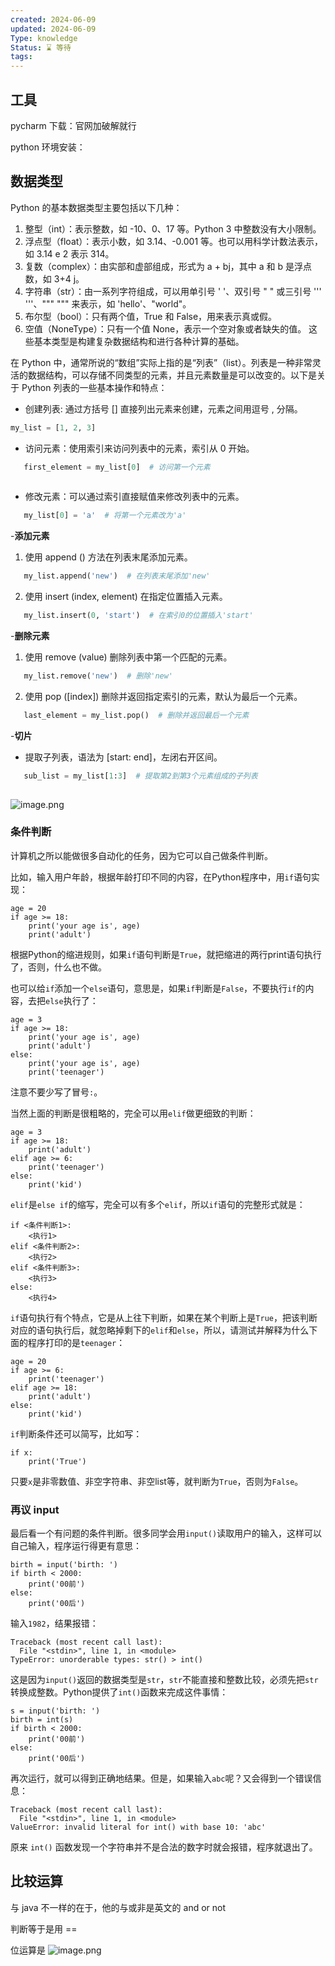 ```yaml
---
created: 2024-06-09
updated: 2024-06-09
Type: knowledge
Status: ⌛️ 等待
tags:
---
```

## 工具

pycharm 下载：官网加破解就行

python 环境安装：

## 数据类型

Python 的基本数据类型主要包括以下几种：
1. 整型（int）：表示整数，如 -10、0、17 等。Python 3 中整数没有大小限制。
2. 浮点型（float）：表示小数，如 3.14、-0.001 等。也可以用科学计数法表示，如 3.14 e 2 表示 314。
3. 复数（complex）：由实部和虚部组成，形式为 a + bj，其中 a 和 b 是浮点数，如 3+4 j。
4. 字符串（str）：由一系列字符组成，可以用单引号 ' '、双引号 " " 或三引号 ''' '''、""" """ 来表示，如 'hello'、"world"。
5. 布尔型（bool）：只有两个值，True 和 False，用来表示真或假。
6. 空值（NoneType）：只有一个值 None，表示一个空对象或者缺失的值。
这些基本类型是构建复杂数据结构和进行各种计算的基础。

在 Python 中，通常所说的“数组”实际上指的是“列表”（list）。列表是一种非常灵活的数据结构，可以存储不同类型的元素，并且元素数量是可以改变的。以下是关于 Python 列表的一些基本操作和特点：
- 创建列表:  通过方括号 [] 直接列出元素来创建，元素之间用逗号 , 分隔。
```python
my_list = [1, 2, 3]
```

   - 访问元素：使用索引来访问列表中的元素，索引从 0 开始。
```python
   first_element = my_list[0]  # 访问第一个元素
   
```
- 修改元素：可以通过索引直接赋值来修改列表中的元素。
```python
   my_list[0] = 'a'  # 将第一个元素改为'a'
```


-**添加元素**
1. 使用 append () 方法在列表末尾添加元素。
```python
   my_list.append('new')  # 在列表末尾添加'new'
```
2. 使用 insert (index, element) 在指定位置插入元素。
```python
   my_list.insert(0, 'start')  # 在索引0的位置插入'start'
```

-**删除元素**
1. 使用 remove (value) 删除列表中第一个匹配的元素。
```python
   my_list.remove('new')  # 删除'new'
```
2. 使用 pop ([index]) 删除并返回指定索引的元素，默认为最后一个元素。
```python
   last_element = my_list.pop()  # 删除并返回最后一个元素
```

-**切片**
- 提取子列表，语法为 [start: end]，左闭右开区间。
```python
   sub_list = my_list[1:3]  # 提取第2到第3个元素组成的子列表
   
```

![image.png](https://obsidian-pic-1317906728.cos.ap-nanjing.myqcloud.com/obsidian/20240611013202.png)



### 条件判断

计算机之所以能做很多自动化的任务，因为它可以自己做条件判断。

比如，输入用户年龄，根据年龄打印不同的内容，在Python程序中，用`if`语句实现：

```
age = 20
if age >= 18:
    print('your age is', age)
    print('adult')
```

根据Python的缩进规则，如果`if`语句判断是`True`，就把缩进的两行print语句执行了，否则，什么也不做。

也可以给`if`添加一个`else`语句，意思是，如果`if`判断是`False`，不要执行`if`的内容，去把`else`执行了：

```
age = 3
if age >= 18:
    print('your age is', age)
    print('adult')
else:
    print('your age is', age)
    print('teenager')
```

注意不要少写了冒号`:`。

当然上面的判断是很粗略的，完全可以用`elif`做更细致的判断：

```
age = 3
if age >= 18:
    print('adult')
elif age >= 6:
    print('teenager')
else:
    print('kid')
```

`elif`是`else if`的缩写，完全可以有多个`elif`，所以`if`语句的完整形式就是：

```
if <条件判断1>:
    <执行1>
elif <条件判断2>:
    <执行2>
elif <条件判断3>:
    <执行3>
else:
    <执行4>
```

`if`语句执行有个特点，它是从上往下判断，如果在某个判断上是`True`，把该判断对应的语句执行后，就忽略掉剩下的`elif`和`else`，所以，请测试并解释为什么下面的程序打印的是`teenager`：

```
age = 20
if age >= 6:
    print('teenager')
elif age >= 18:
    print('adult')
else:
    print('kid')
```

`if`判断条件还可以简写，比如写：

```
if x:
    print('True')
```

只要`x`是非零数值、非空字符串、非空list等，就判断为`True`，否则为`False`。

### 再议 input

最后看一个有问题的条件判断。很多同学会用`input()`读取用户的输入，这样可以自己输入，程序运行得更有意思：

```
birth = input('birth: ')
if birth < 2000:
    print('00前')
else:
    print('00后')
```

输入`1982`，结果报错：

```
Traceback (most recent call last):
  File "<stdin>", line 1, in <module>
TypeError: unorderable types: str() > int()
```

这是因为`input()`返回的数据类型是`str`，`str`不能直接和整数比较，必须先把`str`转换成整数。Python提供了`int()`函数来完成这件事情：

```
s = input('birth: ')
birth = int(s)
if birth < 2000:
    print('00前')
else:
    print('00后')
```

再次运行，就可以得到正确地结果。但是，如果输入`abc`呢？又会得到一个错误信息：

```
Traceback (most recent call last):
  File "<stdin>", line 1, in <module>
ValueError: invalid literal for int() with base 10: 'abc'
```

原来 `int()` 函数发现一个字符串并不是合法的数字时就会报错，程序就退出了。


## 比较运算
与 java 不一样的在于，他的与或非是英文的 and  or   not

判断等于是用 ==

位运算是
![image.png](https://obsidian-pic-1317906728.cos.ap-nanjing.myqcloud.com/obsidian/20240627230151.png)



